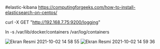 #elastic-kibana
https://computingforgeeks.com/how-to-install-elasticsearch-on-centos/

curl -X GET "http://192.168.7.75:9200/logging"

ln -s /var/lib/docker/containers /var/log/containers

![Ekran Resmi 2021-10-02 14 58 55](https://user-images.githubusercontent.com/3519706/135720484-96aac95d-7a22-40cb-b781-ecac1de14db9.png)
![Ekran Resmi 2021-10-02 14 59 36](https://user-images.githubusercontent.com/3519706/135720498-bc9dce4b-f8c1-491e-9e8b-82d73e7437eb.png)


